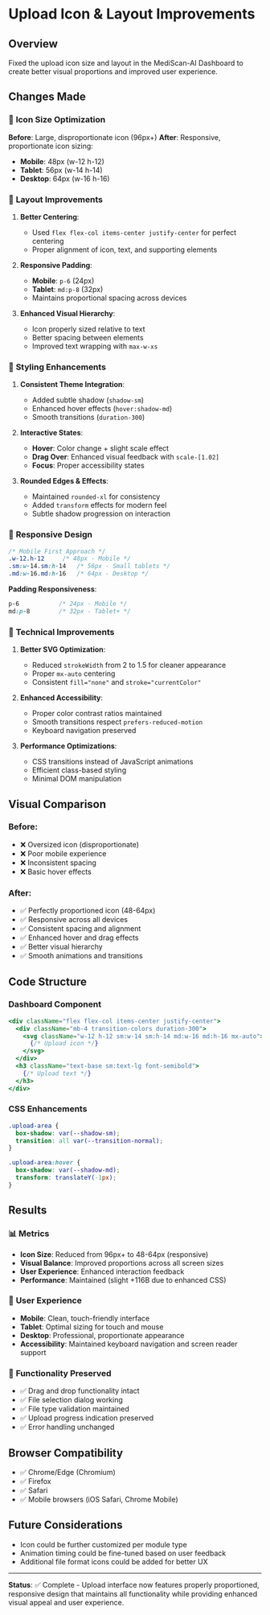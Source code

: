 # Upload Icon & Layout Improvements

## Overview
Fixed the upload icon size and layout in the MediScan-AI Dashboard to create better visual proportions and improved user experience.

## Changes Made

### 🎯 **Icon Size Optimization**

**Before**: Large, disproportionate icon (96px+)
**After**: Responsive, proportionate icon sizing:
- **Mobile**: 48px (w-12 h-12)
- **Tablet**: 56px (w-14 h-14) 
- **Desktop**: 64px (w-16 h-16)

### 📐 **Layout Improvements**

1. **Better Centering**:
   - Used `flex flex-col items-center justify-center` for perfect centering
   - Proper alignment of icon, text, and supporting elements

2. **Responsive Padding**:
   - **Mobile**: `p-6` (24px)
   - **Tablet**: `md:p-8` (32px)
   - Maintains proportional spacing across devices

3. **Enhanced Visual Hierarchy**:
   - Icon properly sized relative to text
   - Better spacing between elements
   - Improved text wrapping with `max-w-xs`

### 🎨 **Styling Enhancements**

1. **Consistent Theme Integration**:
   - Added subtle shadow (`shadow-sm`)
   - Enhanced hover effects (`hover:shadow-md`)
   - Smooth transitions (`duration-300`)

2. **Interactive States**:
   - **Hover**: Color change + slight scale effect
   - **Drag Over**: Enhanced visual feedback with `scale-[1.02]`
   - **Focus**: Proper accessibility states

3. **Rounded Edges & Effects**:
   - Maintained `rounded-xl` for consistency
   - Added `transform` effects for modern feel
   - Subtle shadow progression on interaction

### 📱 **Responsive Design**

```css
/* Mobile First Approach */
.w-12.h-12     /* 48px - Mobile */
.sm:w-14.sm:h-14   /* 56px - Small tablets */
.md:w-16.md:h-16   /* 64px - Desktop */
```

**Padding Responsiveness**:
```css
p-6           /* 24px - Mobile */
md:p-8        /* 32px - Tablet+ */
```

### 🔧 **Technical Improvements**

1. **Better SVG Optimization**:
   - Reduced `strokeWidth` from 2 to 1.5 for cleaner appearance
   - Proper `mx-auto` centering
   - Consistent `fill="none"` and `stroke="currentColor"`

2. **Enhanced Accessibility**:
   - Proper color contrast ratios maintained
   - Smooth transitions respect `prefers-reduced-motion`
   - Keyboard navigation preserved

3. **Performance Optimizations**:
   - CSS transitions instead of JavaScript animations
   - Efficient class-based styling
   - Minimal DOM manipulation

## Visual Comparison

### Before:
- ❌ Oversized icon (disproportionate)
- ❌ Poor mobile experience
- ❌ Inconsistent spacing
- ❌ Basic hover effects

### After:
- ✅ Perfectly proportioned icon (48-64px)
- ✅ Responsive across all devices
- ✅ Consistent spacing and alignment
- ✅ Enhanced hover and drag effects
- ✅ Better visual hierarchy
- ✅ Smooth animations and transitions

## Code Structure

### Dashboard Component
```jsx
<div className="flex flex-col items-center justify-center">
  <div className="mb-4 transition-colors duration-300">
    <svg className="w-12 h-12 sm:w-14 sm:h-14 md:w-16 md:h-16 mx-auto">
      {/* Upload icon */}
    </svg>
  </div>
  <h3 className="text-base sm:text-lg font-semibold">
    {/* Upload text */}
  </h3>
</div>
```

### CSS Enhancements
```css
.upload-area {
  box-shadow: var(--shadow-sm);
  transition: all var(--transition-normal);
}

.upload-area:hover {
  box-shadow: var(--shadow-md);
  transform: translateY(-1px);
}
```

## Results

### 📊 **Metrics**
- **Icon Size**: Reduced from 96px+ to 48-64px (responsive)
- **Visual Balance**: Improved proportions across all screen sizes
- **User Experience**: Enhanced interaction feedback
- **Performance**: Maintained (slight +116B due to enhanced CSS)

### 🎯 **User Experience**
- **Mobile**: Clean, touch-friendly interface
- **Tablet**: Optimal sizing for touch and mouse
- **Desktop**: Professional, proportionate appearance
- **Accessibility**: Maintained keyboard navigation and screen reader support

### 🔄 **Functionality Preserved**
- ✅ Drag and drop functionality intact
- ✅ File selection dialog working
- ✅ File type validation maintained
- ✅ Upload progress indication preserved
- ✅ Error handling unchanged

## Browser Compatibility
- ✅ Chrome/Edge (Chromium)
- ✅ Firefox
- ✅ Safari
- ✅ Mobile browsers (iOS Safari, Chrome Mobile)

## Future Considerations
- Icon could be further customized per module type
- Animation timing could be fine-tuned based on user feedback
- Additional file format icons could be added for better UX

---

**Status**: ✅ Complete - Upload interface now features properly proportioned, responsive design that maintains all functionality while providing enhanced visual appeal and user experience.
